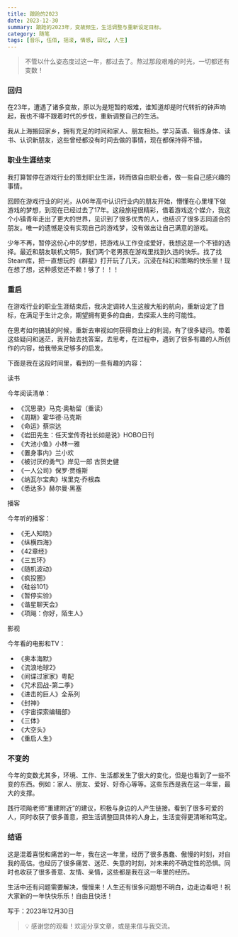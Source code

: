 ```yaml
---
title: 踉跄的2023
date: 2023-12-30
summary: 踉跄的2023年，变故频生，生活调整与重新设定目标。
category: 随笔
tags: [音乐, 伍佰, 摇滚, 情感, 回忆, 人生]
---
```


> 不管以什么姿态度过这一年，都过去了。熬过那段艰难的时光，一切都还有变数！


### 回归

在23年，遭遇了诸多变故，原以为是短暂的艰难，谁知道却是时代转折的钟声响起，我也不得不跟着时代的步伐，重新调整自己的生活。

我从上海搬回家乡，拥有充足的时间和家人、朋友相处。学习英语、锻炼身体、读书、认识新朋友，这些曾经都没有时间去做的事情，现在都保持得不错。

### 职业生涯结束

我打算暂停在游戏行业的策划职业生涯，转而做自由职业者，做一些自己感兴趣的事情。

回顾在游戏行业的时光，从06年高中认识行业内的朋友开始，懵懂在心里埋下做游戏的梦想，到现在已经过去了17年。这段旅程很精彩，借着游戏这个媒介，我这个小镇青年走出了更大的世界，见识到了很多优秀的人，也结识了很多志同道合的朋友。唯一的遗憾是没有实现自己的游戏梦，没有做出让自己满意的游戏。

少年不再，暂停这份心中的梦想，把游戏从工作变成爱好，我想这是一个不错的选择。最近和朋友联机文明5，我们两个老男孩在游戏里找到久违的快乐。找了找Steam库，把一直想玩的《群星》打开玩了几天，沉浸在科幻和策略的快乐里！现在想了想，这种感觉还不赖！够了！！！

### 重启

在游戏行业的职业生涯结束后，我决定调转人生这艘大船的航向，重新设定了目标，在满足于生计之余，期望拥有更多的自由，去探索人生的可能性。

在思考如何搞钱的时候，重新去审视如何获得商业上的利润，有了很多疑问。带着这些疑问和迷茫，我开始去找答案，去思考，在过程中，遇到了很多有趣的人所创作的内容，给我带来足够多的启发。

下面是我在这段时间里，看到的一些有趣的内容：

读书

今年阅读清单：

- 《沉思录》马克·奥勒留（重读）
- 《周期》霍华德·马克斯
- 《命运》蔡崇达
- 《岩田先生：任天堂传奇社长如是说》HOBO日刊
- 《大池小鱼》小林一雅
- 《置身事内》兰小欢
- 《被讨厌的勇气》岸见一郎 古贺史健
- 《一人公司》保罗·贾维斯
- 《纳瓦尔宝典》埃里克·乔根森
- 《悉达多》赫尔曼·黑塞

播客

今年听的播客：

- 《无人知晓》
- 《纵横四海》
- 《42章经》
- 《三五环》
- 《随机波动》
- 《疯投圈》
- 《硅谷101》
- 《暂停实验》
- 《谐星聊天会》
- 《项飚：你好，陌生人》

影视

今年看的电影和TV：

- 《奥本海默》
- 《流浪地球2》
- 《间谍过家家》粤配
- 《咒术回战-第二季》
- 《进击的巨人》全系列
- 《封神》
- 《宇宙探索编辑部》
- 《三体》
- 《大空头》
- 《重启人生》

### 不变的

今年的变数尤其多，环境、工作、生活都发生了很大的变化，但是也看到了一些不变的东西。例如：家人、朋友、爱好、好奇心等等。这些东西是我在这一年里，最大的支撑。

践行项飚老师“重建附近”的建议，积极与身边的人产生链接。看到了很多可爱的人，同时收获了很多善意，把生活调整回具体的人身上，生活变得更清晰和笃定。

### 结语

这是混着喜悦和痛苦的一年，我在这一年里，经历了很多愚蠢、傲慢的时刻，对自我的高估。也经历了很多痛苦、迷茫、失意的时刻，对未来的不确定性的恐惧。同时也收获了很多善意、友情、亲情，这些都是我在这一年里的经历。

生活中还有问题需要解决，慢慢来！人生还有很多问题想不明白，边走边看吧！祝大家新的一年快快乐乐！自由且快活！

写于：2023年12月30日

> 💡 感谢您的观看！欢迎分享文章，或是来信与我交流。